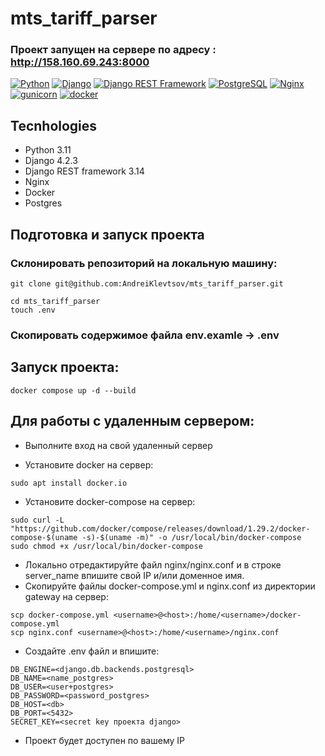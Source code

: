 # mts_tariff_parser

### Проект запущен на сервере по адресу : http://158.160.69.243:8000

[![Python](https://img.shields.io/badge/-Python-464646?style=flat-square&logo=Python)](https://www.python.org/)
[![Django](https://img.shields.io/badge/-Django-464646?style=flat-square&logo=Django)](https://www.djangoproject.com/)
[![Django REST Framework](https://img.shields.io/badge/-Django%20REST%20Framework-464646?style=flat-square&logo=Django%20REST%20Framework)](https://www.django-rest-framework.org/)
[![PostgreSQL](https://img.shields.io/badge/-PostgreSQL-464646?style=flat-square&logo=PostgreSQL)](https://www.postgresql.org/)
[![Nginx](https://img.shields.io/badge/-NGINX-464646?style=flat-square&logo=NGINX)](https://nginx.org/ru/)
[![gunicorn](https://img.shields.io/badge/-gunicorn-464646?style=flat-square&logo=gunicorn)](https://gunicorn.org/)
[![docker](https://img.shields.io/badge/-Docker-464646?style=flat-square&logo=docker)](https://www.docker.com/)

## Tecnhologies

- Python 3.11
- Django 4.2.3
- Django REST framework 3.14
- Nginx
- Docker
- Postgres

## Подготовка и запуск проекта
### Склонировать репозиторий на локальную машину:
```
git clone git@github.com:AndreiKlevtsov/mts_tariff_parser.git
```
```
cd mts_tariff_parser
touch .env
```
### Скопировать содержимое файла env.examle -> .env

## Запуск проекта:
```
docker compose up -d --build
```
## Для работы с удаленным сервером:
* Выполните вход на свой удаленный сервер

* Установите docker на сервер:
```
sudo apt install docker.io 
```
* Установите docker-compose на сервер:
```
sudo curl -L "https://github.com/docker/compose/releases/download/1.29.2/docker-compose-$(uname -s)-$(uname -m)" -o /usr/local/bin/docker-compose
sudo chmod +x /usr/local/bin/docker-compose
```
* Локально отредактируйте файл nginx/nginx.conf и в строке server_name впишите свой IP и/или доменное имя.
* Скопируйте файлы docker-compose.yml и nginx.conf из директории gateway на сервер:
```
scp docker-compose.yml <username>@<host>:/home/<username>/docker-compose.yml
scp nginx.conf <username>@<host>:/home/<username>/nginx.conf
```

* Cоздайте .env файл и впишите:
```
DB_ENGINE=<django.db.backends.postgresql>
DB_NAME=<name_postgres>
DB_USER=<user+postgres>
DB_PASSWORD=<password_postgres>
DB_HOST=<db>
DB_PORT=<5432>
SECRET_KEY=<secret key проекта django>
```

- Проект будет доступен по вашему IP
